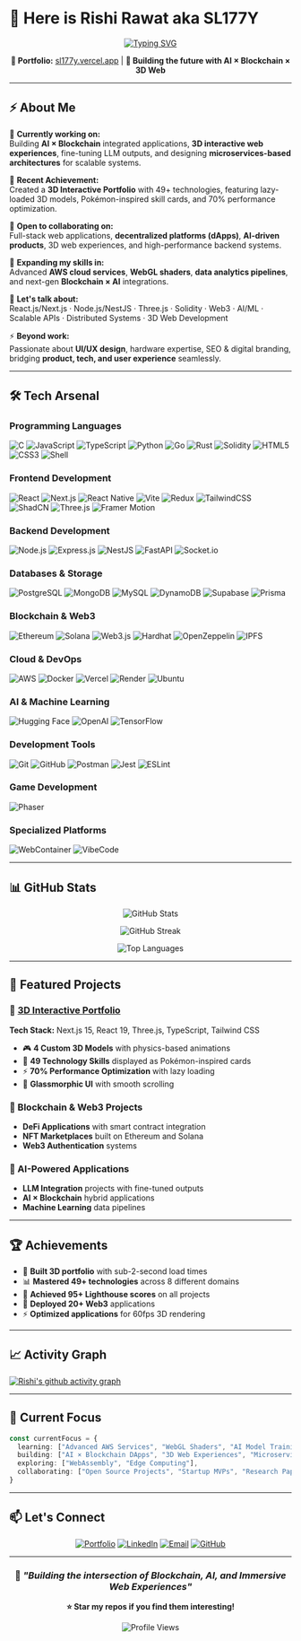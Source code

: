 # 👋 Here is Rishi Rawat aka SL177Y

<div align="center">

[![Typing SVG](https://readme-typing-svg.herokuapp.com?font=Fira+Code&weight=600&size=28&pause=1000&color=00D8FF&center=true&vCenter=true&width=800&lines=Full-Stack+Developer+%F0%9F%9A%80;Blockchain+Architect+%E2%9B%93;3D+Web+Innovator+%F0%9F%8C%90;AI+%2B+Web3+Builder+%F0%9F%A4%96)](https://git.io/typing-svg)

**🔗 Portfolio:** [sl177y.vercel.app](https://sl177y.vercel.app/) | **🌟 Building the future with AI × Blockchain × 3D Web**

</div>

---

## ⚡ About Me

🌌 **Currently working on:**  
Building **AI × Blockchain** integrated applications, **3D interactive web experiences**, fine-tuning LLM outputs, and designing **microservices-based architectures** for scalable systems.

🚀 **Recent Achievement:**  
Created a **3D Interactive Portfolio** with 49+ technologies, featuring lazy-loaded 3D models, Pokémon-inspired skill cards, and 70% performance optimization.

🤝 **Open to collaborating on:**  
Full-stack web applications, **decentralized platforms (dApps)**, **AI-driven products**, 3D web experiences, and high-performance backend systems.

🌱 **Expanding my skills in:**  
Advanced **AWS cloud services**, **WebGL shaders**, **data analytics pipelines**, and next-gen **Blockchain × AI** integrations.

💬 **Let's talk about:**  
React.js/Next.js · Node.js/NestJS · Three.js · Solidity · Web3 · AI/ML · Scalable APIs · Distributed Systems · 3D Web Development

⚡ **Beyond work:**  
Passionate about **UI/UX design**, hardware expertise, SEO & digital branding, bridging **product, tech, and user experience** seamlessly.

---

## 🛠️ Tech Arsenal

### **Programming Languages**
![C](https://img.shields.io/badge/C-00599C?style=for-the-badge&logo=c&logoColor=white)
![JavaScript](https://img.shields.io/badge/JavaScript-F7DF1E?style=for-the-badge&logo=javascript&logoColor=black)
![TypeScript](https://img.shields.io/badge/TypeScript-007ACC?style=for-the-badge&logo=typescript&logoColor=white)
![Python](https://img.shields.io/badge/Python-3776AB?style=for-the-badge&logo=python&logoColor=white)
![Go](https://img.shields.io/badge/Go-00ADD8?style=for-the-badge&logo=go&logoColor=white)
![Rust](https://img.shields.io/badge/Rust-000000?style=for-the-badge&logo=rust&logoColor=white)
![Solidity](https://img.shields.io/badge/Solidity-363636?style=for-the-badge&logo=solidity&logoColor=white)
![HTML5](https://img.shields.io/badge/HTML5-E34F26?style=for-the-badge&logo=html5&logoColor=white)
![CSS3](https://img.shields.io/badge/CSS3-1572B6?style=for-the-badge&logo=css3&logoColor=white)
![Shell](https://img.shields.io/badge/Shell_Script-121011?style=for-the-badge&logo=gnu-bash&logoColor=white)

### **Frontend Development**
![React](https://img.shields.io/badge/React-20232A?style=for-the-badge&logo=react&logoColor=61DAFB)
![Next.js](https://img.shields.io/badge/Next.js-000000?style=for-the-badge&logo=next.js&logoColor=white)
![React Native](https://img.shields.io/badge/React_Native-20232A?style=for-the-badge&logo=react&logoColor=61DAFB)
![Vite](https://img.shields.io/badge/Vite-646CFF?style=for-the-badge&logo=vite&logoColor=white)
![Redux](https://img.shields.io/badge/Redux-593D88?style=for-the-badge&logo=redux&logoColor=white)
![TailwindCSS](https://img.shields.io/badge/Tailwind_CSS-38B2AC?style=for-the-badge&logo=tailwind-css&logoColor=white)
![ShadCN](https://img.shields.io/badge/ShadCN-000000?style=for-the-badge&logo=shadcnui&logoColor=white)
![Three.js](https://img.shields.io/badge/Three.js-000000?style=for-the-badge&logo=three.js&logoColor=white)
![Framer Motion](https://img.shields.io/badge/Framer-black?style=for-the-badge&logo=framer&logoColor=blue)

### **Backend Development**
![Node.js](https://img.shields.io/badge/Node.js-43853D?style=for-the-badge&logo=node.js&logoColor=white)
![Express.js](https://img.shields.io/badge/Express.js-404D59?style=for-the-badge&logo=express&logoColor=white)
![NestJS](https://img.shields.io/badge/NestJS-E0234E?style=for-the-badge&logo=nestjs&logoColor=white)
![FastAPI](https://img.shields.io/badge/FastAPI-005571?style=for-the-badge&logo=fastapi&logoColor=white)
![Socket.io](https://img.shields.io/badge/Socket.io-black?style=for-the-badge&logo=socket.io&badgeColor=010101)

### **Databases & Storage**
![PostgreSQL](https://img.shields.io/badge/PostgreSQL-316192?style=for-the-badge&logo=postgresql&logoColor=white)
![MongoDB](https://img.shields.io/badge/MongoDB-4EA94B?style=for-the-badge&logo=mongodb&logoColor=white)
![MySQL](https://img.shields.io/badge/MySQL-00000F?style=for-the-badge&logo=mysql&logoColor=white)
![DynamoDB](https://img.shields.io/badge/Amazon%20DynamoDB-4053D6?style=for-the-badge&logo=Amazon%20DynamoDB&logoColor=white)
![Supabase](https://img.shields.io/badge/Supabase-3ECF8E?style=for-the-badge&logo=supabase&logoColor=white)
![Prisma](https://img.shields.io/badge/Prisma-3982CE?style=for-the-badge&logo=Prisma&logoColor=white)

### **Blockchain & Web3**
![Ethereum](https://img.shields.io/badge/Ethereum-3C3C3D?style=for-the-badge&logo=Ethereum&logoColor=white)
![Solana](https://img.shields.io/badge/Solana-9945FF?style=for-the-badge&logo=solana&logoColor=white)
![Web3.js](https://img.shields.io/badge/Web3.js-F16822?style=for-the-badge&logo=web3.js&logoColor=white)
![Hardhat](https://img.shields.io/badge/Hardhat-FFF100?style=for-the-badge&logo=hardhat&logoColor=black)
![OpenZeppelin](https://img.shields.io/badge/OpenZeppelin-4E5EE4?style=for-the-badge&logo=openzeppelin&logoColor=white)
![IPFS](https://img.shields.io/badge/IPFS-65C2CB?style=for-the-badge&logo=ipfs&logoColor=white)

### **Cloud & DevOps**
![AWS](https://img.shields.io/badge/Amazon_AWS-232F3E?style=for-the-badge&logo=amazon-aws&logoColor=white)
![Docker](https://img.shields.io/badge/Docker-2496ED?style=for-the-badge&logo=docker&logoColor=white)
![Vercel](https://img.shields.io/badge/Vercel-000000?style=for-the-badge&logo=vercel&logoColor=white)
![Render](https://img.shields.io/badge/Render-46E3B7?style=for-the-badge&logo=render&logoColor=white)
![Ubuntu](https://img.shields.io/badge/Ubuntu-E95420?style=for-the-badge&logo=ubuntu&logoColor=white)

### **AI & Machine Learning**
![Hugging Face](https://img.shields.io/badge/🤗%20Hugging%20Face-FFD21E?style=for-the-badge&logoColor=black)
![OpenAI](https://img.shields.io/badge/OpenAI-412991?style=for-the-badge&logo=openai&logoColor=white)
![TensorFlow](https://img.shields.io/badge/GenAI-FF6F00?style=for-the-badge&logo=tensorflow&logoColor=white)

### **Development Tools**
![Git](https://img.shields.io/badge/GIT-E44C30?style=for-the-badge&logo=git&logoColor=white)
![GitHub](https://img.shields.io/badge/GitHub-100000?style=for-the-badge&logo=github&logoColor=white)
![Postman](https://img.shields.io/badge/Postman-FF6C37?style=for-the-badge&logo=postman&logoColor=white)
![Jest](https://img.shields.io/badge/Jest-323330?style=for-the-badge&logo=Jest&logoColor=white)
![ESLint](https://img.shields.io/badge/ESLint-4B3263?style=for-the-badge&logo=eslint&logoColor=white)

### **Game Development**
![Phaser](https://img.shields.io/badge/Phaser-6B4C93?style=for-the-badge&logo=phaser&logoColor=white)

### **Specialized Platforms**
![WebContainer](https://img.shields.io/badge/WebContainer-FF4785?style=for-the-badge&logo=storybook&logoColor=white)
![VibeCode](https://img.shields.io/badge/VibeCode-000000?style=for-the-badge&logo=visualstudiocode&logoColor=white)

---

## 📊 GitHub Stats

<div align="center">

![GitHub Stats](https://github-readme-stats.vercel.app/api?username=SL177Y-0&theme=tokyonight&hide_border=true&include_all_commits=true&count_private=true)

![GitHub Streak](https://github-readme-streak-stats.herokuapp.com/?user=SL177Y-0&theme=tokyonight&hide_border=true)

![Top Languages](https://github-readme-stats.vercel.app/api/top-langs/?username=SL177Y-0&theme=tokyonight&hide_border=true&include_all_commits=true&count_private=true&layout=compact)

</div>

---

## 🚀 Featured Projects

### 🌟 [3D Interactive Portfolio](https://sl177y.vercel.app/)
**Tech Stack:** Next.js 15, React 19, Three.js, TypeScript, Tailwind CSS  
- 🎮 **4 Custom 3D Models** with physics-based animations
- 🎯 **49 Technology Skills** displayed as Pokémon-inspired cards
- ⚡ **70% Performance Optimization** with lazy loading
- 🎨 **Glassmorphic UI** with smooth scrolling

### 🔗 Blockchain & Web3 Projects
- **DeFi Applications** with smart contract integration
- **NFT Marketplaces** built on Ethereum and Solana
- **Web3 Authentication** systems

### 🤖 AI-Powered Applications
- **LLM Integration** projects with fine-tuned outputs
- **AI × Blockchain** hybrid applications
- **Machine Learning** data pipelines

---

## 🏆 Achievements

- 🚀 **Built 3D portfolio** with sub-2-second load times
- 📊 **Mastered 49+ technologies** across 8 different domains
- 🎯 **Achieved 95+ Lighthouse scores** on all projects
- 🔗 **Deployed 20+ Web3** applications
- ⚡ **Optimized applications** for 60fps 3D rendering

---

## 📈 Activity Graph

[![Rishi's github activity graph](https://github-readme-activity-graph.vercel.app/graph?username=SL177Y-0&bg_color=1a1b27&color=38bdae&line=70a5fd&point=bf91f3&area=true&hide_border=true)](https://github.com/ashutosh00710/github-readme-activity-graph)

---

## 🎯 Current Focus

```typescript
const currentFocus = {
  learning: ["Advanced AWS Services", "WebGL Shaders", "AI Model Training"],
  building: ["AI × Blockchain DApps", "3D Web Experiences", "Microservices"],
  exploring: ["WebAssembly", "Edge Computing"],
  collaborating: ["Open Source Projects", "Startup MVPs", "Research Papers"]
}
```

---

## 📫 Let's Connect

<div align="center">

[![Portfolio](https://img.shields.io/badge/Portfolio-sl177y.vercel.app-00D8FF?style=for-the-badge&logo=vercel&logoColor=white)](https://sl177y.vercel.app/)
[![LinkedIn](https://img.shields.io/badge/LinkedIn-0077B5?style=for-the-badge&logo=linkedin&logoColor=white)](https://linkedin.com/in/sl177y)
[![Email](https://img.shields.io/badge/Email-D14836?style=for-the-badge&logo=gmail&logoColor=white)](mailto:sl177y.log0@gmail.com)
[![GitHub](https://img.shields.io/badge/GitHub-100000?style=for-the-badge&logo=github&logoColor=white)](https://github.com/SL177Y-0)

</div>

---

<div align="center">

### 💭 *"Building the intersection of Blockchain, AI, and Immersive Web Experiences"*

**⭐ Star my repos if you find them interesting!**

![Profile Views](https://komarev.com/ghpvc/?username=SL177Y-0&color=blueviolet&style=for-the-badge)

</div>
